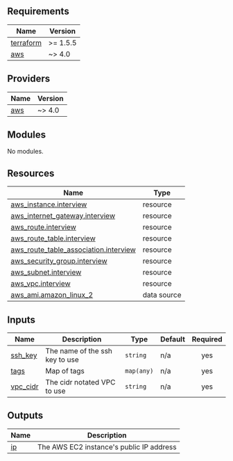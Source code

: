 <!-- BEGIN_TF_DOCS -->
## Requirements

| Name | Version |
|------|---------|
| <a name="requirement_terraform"></a> [terraform](#requirement\_terraform) | >= 1.5.5 |
| <a name="requirement_aws"></a> [aws](#requirement\_aws) | ~> 4.0 |

## Providers

| Name | Version |
|------|---------|
| <a name="provider_aws"></a> [aws](#provider\_aws) | ~> 4.0 |

## Modules

No modules.

## Resources

| Name | Type |
|------|------|
| [aws_instance.interview](https://registry.terraform.io/providers/hashicorp/aws/latest/docs/resources/instance) | resource |
| [aws_internet_gateway.interview](https://registry.terraform.io/providers/hashicorp/aws/latest/docs/resources/internet_gateway) | resource |
| [aws_route.interview](https://registry.terraform.io/providers/hashicorp/aws/latest/docs/resources/route) | resource |
| [aws_route_table.interview](https://registry.terraform.io/providers/hashicorp/aws/latest/docs/resources/route_table) | resource |
| [aws_route_table_association.interview](https://registry.terraform.io/providers/hashicorp/aws/latest/docs/resources/route_table_association) | resource |
| [aws_security_group.interview](https://registry.terraform.io/providers/hashicorp/aws/latest/docs/resources/security_group) | resource |
| [aws_subnet.interview](https://registry.terraform.io/providers/hashicorp/aws/latest/docs/resources/subnet) | resource |
| [aws_vpc.interview](https://registry.terraform.io/providers/hashicorp/aws/latest/docs/resources/vpc) | resource |
| [aws_ami.amazon_linux_2](https://registry.terraform.io/providers/hashicorp/aws/latest/docs/data-sources/ami) | data source |

## Inputs

| Name | Description | Type | Default | Required |
|------|-------------|------|---------|:--------:|
| <a name="input_ssh_key"></a> [ssh\_key](#input\_ssh\_key) | The name of the ssh key to use | `string` | n/a | yes |
| <a name="input_tags"></a> [tags](#input\_tags) | Map of tags | `map(any)` | n/a | yes |
| <a name="input_vpc_cidr"></a> [vpc\_cidr](#input\_vpc\_cidr) | The cidr notated VPC to use | `string` | n/a | yes |

## Outputs

| Name | Description |
|------|-------------|
| <a name="output_ip"></a> [ip](#output\_ip) | The AWS EC2 instance's public IP address |
<!-- END_TF_DOCS -->